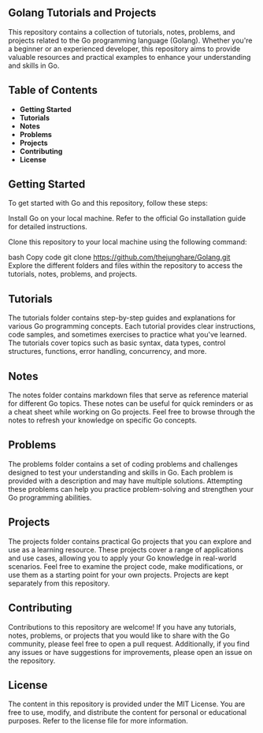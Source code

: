 ## Golang Tutorials and Projects

This repository contains a collection of tutorials, notes, problems, and projects related to the Go programming language (Golang). Whether you're a beginner or an experienced developer, this repository aims to provide valuable resources and practical examples to enhance your understanding and skills in Go.

## Table of Contents

- **Getting Started**
-  **Tutorials**
-  **Notes**
-   **Problems**
-   **Projects**
-   **Contributing**
-   **License**

## Getting Started

To get started with Go and this repository, follow these steps:

Install Go on your local machine. Refer to the official Go installation guide for detailed instructions.

Clone this repository to your local machine using the following command:

bash
Copy code
git clone https://github.com/thejunghare/Golang.git
Explore the different folders and files within the repository to access the tutorials, notes, problems, and projects.

## Tutorials

The tutorials folder contains step-by-step guides and explanations for various Go programming concepts. Each tutorial provides clear instructions, code samples, and sometimes exercises to practice what you've learned. The tutorials cover topics such as basic syntax, data types, control structures, functions, error handling, concurrency, and more.

## Notes

The notes folder contains markdown files that serve as reference material for different Go topics. These notes can be useful for quick reminders or as a cheat sheet while working on Go projects. Feel free to browse through the notes to refresh your knowledge on specific Go concepts.

## Problems

The problems folder contains a set of coding problems and challenges designed to test your understanding and skills in Go. Each problem is provided with a description and may have multiple solutions. Attempting these problems can help you practice problem-solving and strengthen your Go programming abilities.

## Projects

The projects folder contains practical Go projects that you can explore and use as a learning resource. These projects cover a range of applications and use cases, allowing you to apply your Go knowledge in real-world scenarios. Feel free to examine the project code, make modifications, or use them as a starting point for your own projects. Projects are kept separately from this repository.

## Contributing

Contributions to this repository are welcome! If you have any tutorials, notes, problems, or projects that you would like to share with the Go community, please feel free to open a pull request. Additionally, if you find any issues or have suggestions for improvements, please open an issue on the repository.

## License

The content in this repository is provided under the MIT License. You are free to use, modify, and distribute the content for personal or educational purposes. Refer to the license file for more information.
